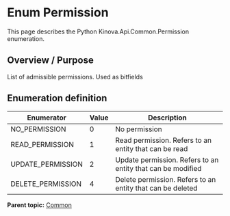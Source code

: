 # Enum Permission

This page describes the Python Kinova.Api.Common.Permission enumeration.

## Overview / Purpose

List of admissible permissions. Used as bitfields

## Enumeration definition

|Enumerator|Value|Description|
|----------|-----|-----------|
|NO\_PERMISSION|0|No permission|
|READ\_PERMISSION|1|Read permission. Refers to an entity that can be read|
|UPDATE\_PERMISSION|2|Update permission. Refers to an entity that can be modified|
|DELETE\_PERMISSION|4|Delete permission. Refers to an entity that can be deleted|

**Parent topic:** [Common](../references/summary_Common.md)

